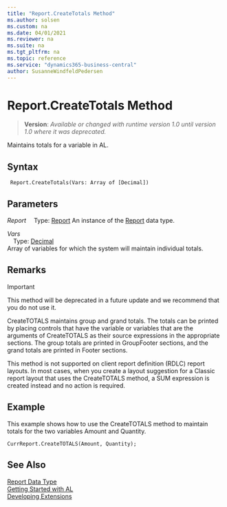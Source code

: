 ```yaml
---
title: "Report.CreateTotals Method"
ms.author: solsen
ms.custom: na
ms.date: 04/01/2021
ms.reviewer: na
ms.suite: na
ms.tgt_pltfrm: na
ms.topic: reference
ms.service: "dynamics365-business-central"
author: SusanneWindfeldPedersen
---
```

[//]: # (START>DO_NOT_EDIT)
[//]: # (IMPORTANT:Do not edit any of the content between here and the END>DO_NOT_EDIT.)
[//]: # (Any modifications should be made in the .xml files in the ModernDev repo.)
# Report.CreateTotals Method
> **Version**: _Available or changed with runtime version 1.0 until version 1.0 where it was deprecated._

Maintains totals for a variable in AL.


## Syntax
```
 Report.CreateTotals(Vars: Array of [Decimal])
```
## Parameters
*Report*
&emsp;Type: [Report](report-data-type.md)
An instance of the [Report](report-data-type.md) data type.

*Vars*  
&emsp;Type: [Decimal](../decimal/decimal-data-type.md)  
Array of variables for which the system will maintain individual totals.  



[//]: # (IMPORTANT: END>DO_NOT_EDIT)

## Remarks  

> [!IMPORTANT]  
> This method will be deprecated in a future update and we recommend that you do not use it.

CreateTOTALS maintains group and grand totals. The totals can be printed by placing controls that have the variable or variables that are the arguments of CreateTOTALS as their source expressions in the appropriate sections. The group totals are printed in GroupFooter sections, and the grand totals are printed in Footer sections.  
  
This method is not supported on client report definition \(RDLC\) report layouts. In most cases, when you create a layout suggestion for a Classic report layout that uses the CreateTOTALS method, a SUM expression is created instead and no action is required.  
  
## Example  
 This example shows how to use the CreateTOTALS method to maintain totals for the two variables Amount and Quantity.  
  
```  
CurrReport.CreateTOTALS(Amount, Quantity);  
```  

## See Also
[Report Data Type](report-data-type.md)  
[Getting Started with AL](../../devenv-get-started.md)  
[Developing Extensions](../../devenv-dev-overview.md)